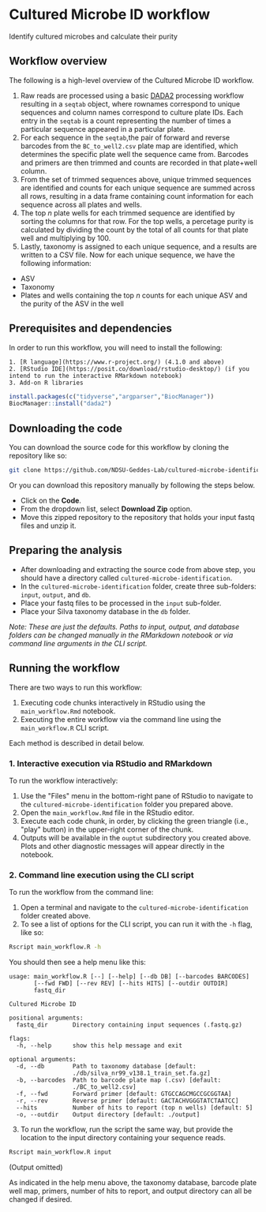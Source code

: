 # Cultured Microbe ID workflow

Identify cultured microbes and calculate their purity

## Workflow overview

The following is a high-level overview of the Cultured Microbe ID workflow.

1. Raw reads are processed using a basic [DADA2](https://benjjneb.github.io/dada2/) processing workflow resulting in a `seqtab` object, where rownames correspond to unique sequences and column names correspond to culture plate IDs. Each entry in the `seqtab` is a count representing the number of times a particular sequence appeared in a particular plate.
2. For each sequence in the `seqtab`,the pair of forward and reverse barcodes from the `BC_to_well2.csv` plate map are identified, which determines the specific plate well the sequence came from. Barcodes and primers are then trimmed and counts are recorded in that plate+well column.
3. From the set of trimmed sequences above, unique trimmed sequences are identified and counts for each unique sequence are summed across all rows, resulting in a data frame containing count information for each sequence across all plates and wells.
4. The top *n* plate wells for each trimmed sequence are identified by sorting the columns for that row. For the top wells, a percetage purity is calculated by dividing the count by the total of all counts for that plate well and multiplying by 100.
5. Lastly, taxonomy is assigned to each unique sequence, and a results are written to a CSV file. Now for each unique sequence, we have the following information:
  - ASV
  - Taxonomy
  - Plates and wells containing the top *n* counts for each unique ASV and the purity of the ASV in the well

## Prerequisites and dependencies

In order to run this workflow, you will need to install the following:

	1. [R language](https://www.r-project.org/) (4.1.0 and above)
	2. [RStudio IDE](https://posit.co/download/rstudio-desktop/) (if you intend to run the interactive RMarkdown notebook)
	3. Add-on R libraries

```r
install.packages(c("tidyverse","argparser","BiocManager"))
BiocManager::install("dada2")
```

## Downloading the code

You can download the source code for this workflow by cloning the repository like so:

```bash
git clone https://github.com/NDSU-Geddes-Lab/cultured-microbe-identification.git
```

Or you can download this repository manually by following the steps below.

- Click on the **Code**.
- From the dropdown list, select **Download Zip** option.
- Move this zipped repository to the repository that holds your input fastq files and unzip it.

## Preparing the analysis

- After downloading and extracting the source code from above step, you should have a directory called `cultured-microbe-identification`.
- In the `cultured-microbe-identification` folder, create three sub-folders: `input`, `output`, and `db`.
- Place your fastq files to be processed in the `input` sub-folder.
- Place your Silva taxonomy database in the `db` folder.

*Note: These are just the defaults. Paths to input, output, and database folders can be changed manually in the RMarkdown notebook or via command line arguments in the CLI script.*

## Running the workflow

There are two ways to run this workflow:

1. Executing code chunks interactively in RStudio using the `main_workflow.Rmd` notebook.
2. Executing the entire workflow via the command line using the `main_workflow.R` CLI script.

Each method is described in detail below.

### 1. Interactive execution via RStudio and RMarkdown

To run the workflow interactively:

1. Use the "Files" menu in the bottom-right pane of RStudio to navigate to the `cultured-microbe-identification` folder you prepared above.
2. Open the `main_workflow.Rmd` file in the RStudio editor.
3. Execute each code chunk, in order, by clicking the green triangle (i.e., "play" button) in the upper-right corner of the chunk.
4. Outputs will be available in the `ouptut` subdirectory you created above. Plots and other diagnostic messages will appear directly in the notebook.

### 2. Command line execution using the CLI script

To run the workflow from the command line:

1. Open a terminal and navigate to the `cultured-microbe-identification` folder created above.
2. To see a list of options for the CLI script, you can run it with the `-h` flag, like so:

```bash
Rscript main_workflow.R -h
```

You should then see a help menu like this:

```
usage: main_workflow.R [--] [--help] [--db DB] [--barcodes BARCODES]
       [--fwd FWD] [--rev REV] [--hits HITS] [--outdir OUTDIR]
       fastq_dir

Cultured Microbe ID

positional arguments:
  fastq_dir       Directory containing input sequences (.fastq.gz)

flags:
  -h, --help      show this help message and exit

optional arguments:
  -d, --db        Path to taxonomy database [default:
                  ./db/silva_nr99_v138.1_train_set.fa.gz]
  -b, --barcodes  Path to barcode plate map (.csv) [default:
                  ./BC_to_well2.csv]
  -f, --fwd       Forward primer [default: GTGCCAGCMGCCGCGGTAA]
  -r, --rev       Reverse primer [default: GACTACHVGGGTATCTAATCC]
  --hits          Number of hits to report (top n wells) [default: 5]
  -o, --outdir    Output directory [default: ./output]

```

3. To run the workflow, run the script the same way, but provide the location to the input directory containing your sequence reads.

```bash
Rscript main_workflow.R input
```

(Output omitted)

As indicated in the help menu above, the taxonomy database, barcode plate well map, primers, number of hits to report, and output directory can all be changed if desired.
